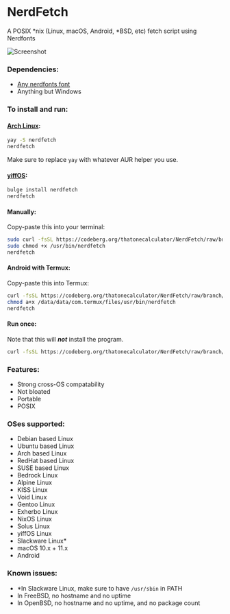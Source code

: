 # NerdFetch
 A POSIX \*nix (Linux, macOS, Android, \*BSD, etc) fetch script using Nerdfonts

![Screenshot](https://bunnyt1c.s3.us-east-005.backblazeb2.com/calckeysoc/a987b0b2-9cf4-4147-ac01-1753afcd62a3.png)

### Dependencies:

- [Any nerdfonts font](https://www.nerdfonts.com/font-downloads)
- Anything but Windows

### To install and run:

#### [Arch Linux](https://aur.archlinux.org/packages/nerdfetch/):

```sh
yay -S nerdfetch
nerdfetch
```

Make sure to replace `yay` with whatever AUR helper you use. 

#### [yiffOS](https://packages.yiffos.gay/nerdfetch):

```sh
bulge install nerdfetch
nerdfetch
```

#### Manually:

Copy-paste this into your terminal:

```sh
sudo curl -fsSL https://codeberg.org/thatonecalculator/NerdFetch/raw/branch/master/nerdfetch -o /usr/bin/nerdfetch
sudo chmod +x /usr/bin/nerdfetch
nerdfetch
```

#### Android with Termux:

Copy-paste this into Termux:

```sh
curl -fsSL https://codeberg.org/thatonecalculator/NerdFetch/raw/branch/master/nerdfetch -o /data/data/com.termux/files/usr/bin/nerdfetch
chmod a+x /data/data/com.termux/files/usr/bin/nerdfetch
nerdfetch
```

#### Run once:

Note that this will ***not*** install the program.
```sh
curl -fsSL https://codeberg.org/thatonecalculator/NerdFetch/raw/branch/master/nerdfetch | sh
```

### Features:
- Strong cross-OS compatability
- Not bloated
- Portable
- POSIX

### OSes supported:
- Debian based Linux
- Ubuntu based Linux
- Arch based Linux
- RedHat based Linux
- SUSE based Linux
- Bedrock Linux
- Alpine Linux
- KISS Linux
- Void Linux
- Gentoo Linux
- Exherbo Linux
- NixOS Linux
- Solus Linux
- yiffOS Linux
- Slackware Linux\*
- macOS 10.x + 11.x
- Android

### Known issues:
- \*In Slackware Linux, make sure to have `/usr/sbin` in PATH
- In FreeBSD, no hostname and no uptime
- In OpenBSD, no hostname and no uptime, and no package count
